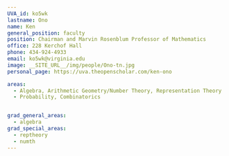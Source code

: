 ```yaml
---
UVA_id: ko5wk
lastname: Ono
name: Ken
general_position: faculty
position: Chairman and Marvin Rosenblum Professor of Mathematics
office: 228 Kerchof Hall 
phone: 434-924-4933
email: ko5wk@virginia.edu
image: __SITE_URL__/img/people/Ono-tn.jpg
personal_page: https://uva.theopenscholar.com/ken-ono

areas:
  - Algebra, Arithmetic Geometry/Number Theory, Representation Theory
  - Probability, Combinatorics


grad_general_areas:
  - algebra
grad_special_areas:
  - reptheory
  - numth
---
```

